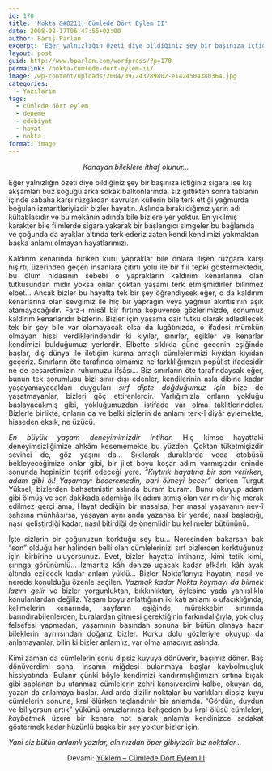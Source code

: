 ```yaml
---
id: 170
title: 'Nokta &#8211; Cümlede Dört Eylem II'
date: 2008-08-17T06:47:55+02:00
author: Barış Parlan
excerpt: 'Eğer yalnızlığın özeti diye bildiğiniz şey bir başınıza içtiğiniz sigara ise kış akşamları buz soğuğu arka sokak balkonlarında, siz gittikten sonra tablanın içinde sabaha karşı  rüzgârdan savrulan küllerin bile terk ettiği yağmurda boğulan izmaritleriyizdir bizler hayatın. Aslında bırakıldığımız yerin adı kültablasıdır ve bu mekânın adında bile bizlere yer yoktur. En yıkılmış karakter bile filmlerde sigara yakarak bir başlangıcı simgeler bu bağlamda ve çoğunda da ayaklar altında terk ederiz zaten kendi kendimizi yakmaktan başka anlamı olmayan hayatlarımızı...'
layout: post
guid: http://www.bparlan.com/wordpress/?p=170
permalink: /nokta-cumlede-dort-eylem-ii/
image: /wp-content/uploads/2004/09/243289802-e1424504380364.jpg
categories:
  - Yazılarım
tags:
  - cümlede dört eylem
  - deneme
  - edebiyat
  - hayat
  - nokta
format: image
---
```

<div class="ttr_start">
</div>

<p class="MsoNormal" style="text-align: center;">
  <em>Kanayan bileklere ithaf olunur…</em>
</p>

<p class="MsoNormal">
  Eğer yalnızlığın özeti diye bildiğiniz şey bir başınıza içtiğiniz sigara ise kış akşamları buz soğuğu arka sokak balkonlarında, siz gittikten sonra tablanın içinde sabaha karşı rüzgârdan savrulan küllerin bile terk ettiği yağmurda boğulan izmaritleriyizdir bizler hayatın. Aslında bırakıldığımız yerin adı kültablasıdır ve bu mekânın adında bile bizlere yer yoktur. En yıkılmış karakter bile filmlerde sigara yakarak bir başlangıcı simgeler bu bağlamda ve çoğunda da ayaklar altında terk ederiz zaten kendi kendimizi yakmaktan başka anlamı olmayan hayatlarımızı.
</p>

<p class="MsoNormal" style="text-align: justify;">
  Kaldırım kenarında biriken kuru yapraklar bile onlara ilişen rüzgâra karşı hışırtı, üzerinden geçen insanlara çıtırtı yolu ile bir fiil tepki göstermektedir, bu ölüm nidasının sebebi o yaprakların kaldırım kenarlarına olan tutkusundan mıdır yoksa onlar çoktan yaşamı terk etmişmidirler bilinmez elbet&#8230; Ancak bizler bu hayatta tek bir şey öğrendiysek eğer, o da kaldırım kenarlarına olan sevgimiz ile hiç bir yaprağın veya yağmur akıntısının aşık atamayacağıdır. Farz-ı misâl bir fırtına kopuverse gözlerimizde, sonumuz kaldırım kenarlarıdır bizlerin. Bizler için yaşama dair tutku olarak adledilecek tek bir şey bile var olamayacak olsa da lugâtınızda, o ifadesi mümkün olmayan hissi verdiklerindendir ki kıyılar, sınırlar, eşikler ve kenarlar kendimizi bulduğumuz yerlerdir. Elbette sıklıkla güne gecenin eşiğinde başlar, dış dünya ile iletişim kurma amaçlı cümlelerimizi kıyıdan kıyıdan geçeriz. Sınırların öte tarafında olmamız ne farklılığımızın popülist ifadesidir ne de cesaretimizin ruhumuzu ifşâsı&#8230; Biz sınırların öte tarafındaysak eğer, bunun tek sorumlusu bizi sınır dışı edenler, kendilerinin asla dibine kadar yaşayamayacakları duyguları <em>sırf dipte doğduğumuz için</em> bize de yaşatmayanlar, bizleri göç ettirenlerdir. Varlığımızla onların yokluğu başlayacakmış gibi, yokluğumuzdan istifade var olma taklitlerindeler. Bizlerle birlikte, onların da ve belki sizlerin de anlamı terk-î diyâr eylemekte, hisseden eksik, ne üzücü.
</p>

<p class="MsoNormal" style="text-align: justify;">
  <em>En büyük yaşam deneyimimizdir intihar.</em> Hiç kimse hayattaki deneyimsizliğimize ahkâm kesememekte bu yüzden. Çoktan tüketmişizdir sevinci de, göz yaşını da&#8230; Sıkılarak duraklarda veda otobüsü bekleyeceğimize onlar gibi, bir jilet boyu koşar adım varmışızdır eninde sonunda hepinizin teşrif edeceği yere. <em>“Kıytırık hayatına bir son verirken, adam gibi öl! Yaşamayı beceremedin, bari ölmeyi becer”</em> derken Turgut Yüksel, bizlerden bahsetmiştir aslında buram buram. Bunu okuyup adam gibi ölmüş ve son dakikada adamlığa ilk adımı atmış olan var mıdır hiç merak edilmez gerçi ama, Hayat dediğin bir masalsa, her masal yaşayanın nev-î şahsına münhâsırsa, yaşayan aynı anda yazansa bir yerde, nasıl başladığı, nasıl geliştirdiği kadar, nasıl bitirdiği de önemlidir bu kelimeler bütününü.
</p>

<p class="MsoNormal" style="text-align: justify;">
  İşte sizlerin bir çoğunuzun korktuğu şey bu&#8230; Neresinden bakarsan bak “son” olduğu her halinden belli olan cümlelerinizi sırf bizlerden korktuğunuz için birbirine uluyorsunuz. Evet, bizler hayatta intiharız, kimi tetik kimi, şırınga görünümlü&#8230; İzmaritiz kâh denize uçacak kadar efkârlı, kâh ayak altında ezilecek kadar anlam yüklü&#8230; Bizler Nokta’larıyız hayatın, nasıl ve nerede konulduğu özenle seçilen. <em>Yazmak kadar Nokta koymayı da bilmek lazım gelir</em> ve bizler yorgunluktan, bıkkınlıktan, öylesine yada yanlışlıkla konulanlardan değiliz. Yaşam boyu anlattığının iki katı anlamı o ufacıklığında, kelimelerin kenarında, sayfanın eşiğinde, mürekkebin sınırında barındırabilenlerden, buralardan gitmesi gerektiğinin farkındalığıyla, yok oluş felsefesi yapmadan, yaşamının başından sonuna bir bütün olmaya hazır bileklerin ayrılışından doğarız bizler. Korku dolu gözleriyle okuyup da anlamayanlar, bilin ki bizler anlam’ız, var olma amacıyız aslında.
</p>

<p class="MsoNormal" style="text-align: justify;">
  Kimi zaman da cümlelerin sonu dipsiz kuyuya dönüverir, başımız döner. Baş dönüverdimi sona, insanın miğdesi bulanmaya başlar kaybolmuşluk hissiyatında. Bulanır çünki böyle kendimizi kandırmışlığımızın sırtına bıçak gibi saplanan bu utanmaz cümlelerin zehri karışıverdimi kalbe, okuyan da, yazan da anlamaya başlar. Ard arda dizilir noktalar bu varlıkları dipsiz kuyu cümlelerin sonuna, kral ölürken taçlandırılır bir anlamda. “Gördün, duydun ve biliyorsun artık” yükünü omuzlarınıza bahşeden bu kral ölüsü cümleleri, <em>kaybetmek </em>üzere bir kenara not alarak anlam’a kendinizce sadakat göstermek kadar hüzünlü başka bir şey yoktur bizler için.
</p>

<p class="MsoNormal" style="text-align: justify;">
  <em>Yani siz bütün anlamlı yazılar, alnınızdan öper gibiyizdir biz noktalar&#8230;</em>
</p>

<p class="MsoNormal" style="text-align: center;">
  Devamı: <a title="Yüklem" href="http://www.bparlan.com/2011/yuklem-cumlede-dort-eylem-iii/">Yüklem &#8211; Cümlede Dört Eylem III</a>
</p>

<div class="ttr_end">
</div>
